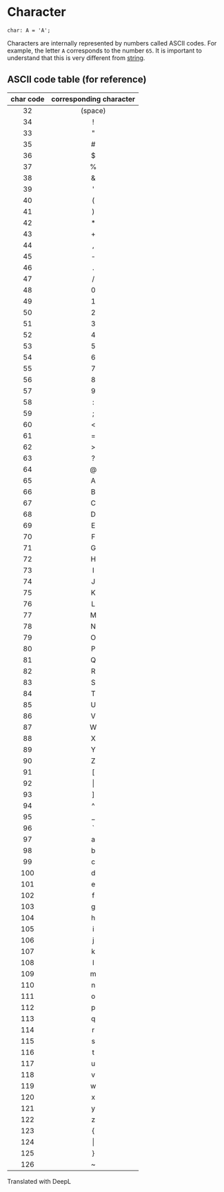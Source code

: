 # Character

```
char: A = 'A';
```

Characters are internally represented by numbers called ASCII codes. For example, the letter `A` corresponds to the number `65`. It is important to understand that this is very different from [string](/func/string).

## ASCII code table (for reference)

|char code|corresponding character|
|:-:|:-:|
|32 |(space)|
|34 |!|
|33 |"|
|35 |#|
|36 |$|
|37 |%|
|38 |&|
|39 |'|
|40 |(|
|41 |)|
|42 |*|
|43 |+|
|44 |,|
|45 |-|
|46 |.|
|47 |/|
|48 |0|
|49 |1|
|50 |2|
|51 |3|
|52 |4|
|53 |5|
|54 |6|
|55 |7|
|56 |8|
|57 |9|
|58 |:|
|59 |;|
|60 |<|
|61 |=|
|62 |>|
|63 |?|
|64 |@|
|65 |A|
|66 |B|
|67 |C|
|68 |D|
|69 |E|
|70 |F|
|71 |G|
|72 |H|
|73 |I|
|74 |J|
|75 |K|
|76 |L|
|77 |M|
|78 |N|
|79 |O|
|80 |P|
|81 |Q|
|82 |R|
|83 |S|
|84 |T|
|85 |U|
|86 |V|
|87 |W|
|88 |X|
|89 |Y|
|90 |Z|
|91 |[|
|92 |\|
|93 |]|
|94 |^|
|95 |_|
|96 |`|
|97 |a|
|98 |b|
|99 |c|
|100|d|
|101|e|
|102|f|
|103|g|
|104|h|
|105|i|
|106|j|
|107|k|
|108|l|
|109|m|
|110|n|
|111|o|
|112|p|
|113|q|
|114|r|
|115|s|
|116|t|
|117|u|
|118|v|
|119|w|
|120|x|
|121|y|
|122|z|
|123|{|
|124|\||
|125|}|
|126|~|

Translated with DeepL